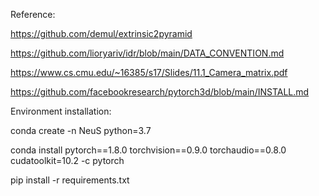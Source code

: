 Reference:

https://github.com/demul/extrinsic2pyramid

https://github.com/lioryariv/idr/blob/main/DATA_CONVENTION.md

https://www.cs.cmu.edu/~16385/s17/Slides/11.1_Camera_matrix.pdf

https://github.com/facebookresearch/pytorch3d/blob/main/INSTALL.md

Environment installation:

conda create -n NeuS python=3.7

conda install pytorch==1.8.0 torchvision==0.9.0 torchaudio==0.8.0 cudatoolkit=10.2 -c pytorch

pip install -r requirements.txt